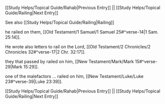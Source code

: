 [[Study Helps/Topical Guide/Rahab|Previous Entry]]  ||  [[Study Helps/Topical Guide/Railing|Next Entry]]

 See also [[Study Helps/Topical Guide/Railing|Railing]]

 he railed on them, [[Old Testament/1 Samuel/1 Samuel 25#^verse-14|1 Sam. 25:14]].

 He wrote also letters to rail on the Lord, [[Old Testament/2 Chronicles/2 Chronicles 32#^verse-17|2 Chr. 32:17]].

 they that passed by railed on him, [[New Testament/Mark/Mark 15#^verse-29|Mark 15:29]].

 one of the malefactors ... railed on him, [[New Testament/Luke/Luke 23#^verse-39|Luke 23:39]].

[[Study Helps/Topical Guide/Rahab|Previous Entry]]  ||  [[Study Helps/Topical Guide/Railing|Next Entry]]